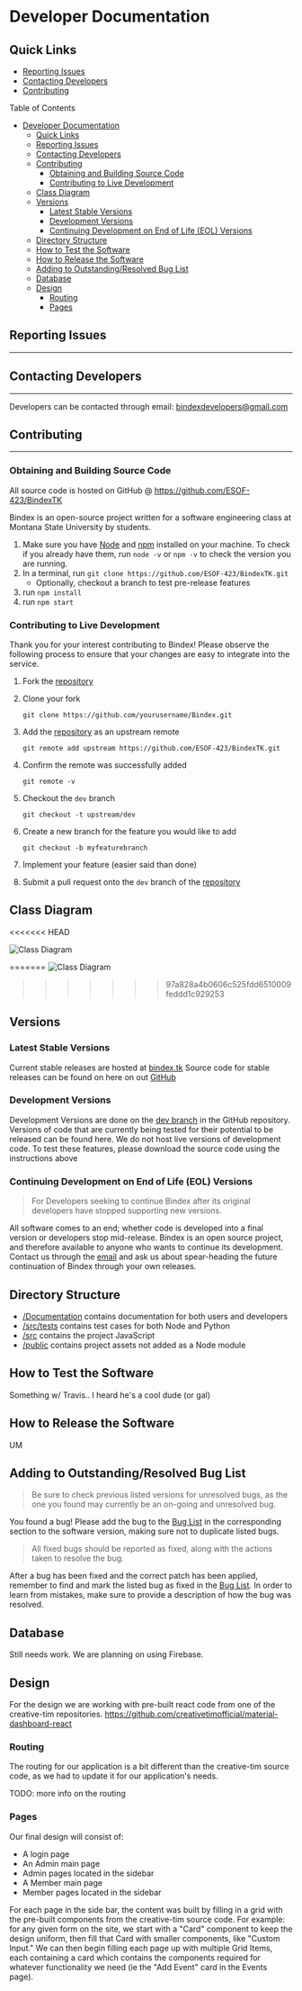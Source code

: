 # Developer Documentation

## Quick Links

* [Reporting Issues](#Reporting-Issues)
* [Contacting Developers](#Contacting-Developers)
* [Contributing](#Contributing)

Table of Contents

* [Developer Documentation](#developer-documentation)
  * [Quick Links](#quick-links)
  * [Reporting Issues](#reporting-issues)
  * [Contacting Developers](#contacting-developers)
  * [Contributing](#contributing)
    * [Obtaining and Building Source Code](#obtaining-and-building-source-code)
    * [Contributing to Live Development](#contributing-to-live-development)
  * [Class Diagram](#class-diagram)
  * [Versions](#versions)
    * [Latest Stable Versions](#latest-stable-versions)
    * [Development Versions](#development-versions)
    * [Continuing Development on End of Life (EOL) Versions](#continuing-development-on-end-of-life-eol-versions)
  * [Directory Structure](#directory-structure)
  * [How to Test the Software](#how-to-test-the-software)
  * [How to Release the Software](#how-to-release-the-software)
  * [Adding to Outstanding/Resolved Bug List](#adding-to-outstandingresolved-bug-list)
  * [Database](#database)
  * [Design](#design)
    * [Routing](#routing)
    * [Pages](#pages)

## Reporting Issues

---

## Contacting Developers

---
Developers can be contacted through email:
<bindexdevelopers@gmail.com>

## Contributing

---

### Obtaining and Building Source Code

All source code is hosted on GitHub @ <https://github.com/ESOF-423/BindexTK>

Bindex is an open-source project written for a software engineering class at Montana State University by students.

1. Make sure you have [Node](https://nodejs.org/en/download/) and [npm](https://docs.npmjs.com/cli/install) installed on your machine. To check if you already have them, run `node -v` or `npm -v` to check the version you are running.
2. In a terminal, run `git clone https://github.com/ESOF-423/BindexTK.git`
   * Optionally, checkout a branch to test pre-release features
3. run `npm install`
4. run `npm start`

### Contributing to Live Development

Thank you for your interest contributing to Bindex! Please observe the following process to ensure that your changes are easy to integrate into the service.

  1. Fork the [repository](https://github.com/ESOF-423/BindexTK)
  2. Clone your fork

     `git clone https://github.com/yourusername/Bindex.git`

  3. Add the [repository](https://github.com/ESOF-423/BindexTK) as an upstream remote

     `git remote add upstream https://github.com/ESOF-423/BindexTK.git`

  4. Confirm the remote was successfully added

     `git remote -v`

  5. Checkout the `dev` branch

     `git checkout -t upstream/dev`

  6. Create a new branch for the feature you would like to add

     `git checkout -b myfeaturebranch`

  7. Implement your feature (easier said than done)

  8. Submit a pull request onto the `dev` branch of the [repository](https://github.com/ESOF-423/BindexTK)

## Class Diagram
<<<<<<< HEAD

![Class Diagram](img/ESOF423.png "Class Diagram of Architecture")

=======
![Class Diagram](img/ESOF423.png "Class Diagram of Architecture")  
  
>>>>>>> 97a828a4b0606c525fdd6510009feddd1c929253
## Versions

### Latest Stable Versions

Current stable releases are hosted at [bindex.tk](http://bindex.tk)
Source code for stable releases can be found on here on out [GitHub](https://github.com/ESOF-423/BindexTK)

### Development Versions

Development Versions are done on the [dev branch](<https://github.com/ESOF-423/BindexTK/tree/dev>) in the GitHub repository. Versions of code that are currently being tested for their potential to be released can be found here.
We do not host live versions of development code. To test these features, please download the source code using the instructions above

### Continuing Development on End of Life (EOL) Versions

> For Developers seeking to continue Bindex after its original developers have stopped supporting new versions.

All software comes to an end; whether code is developed into a final version or developers stop mid-release. Bindex is an open source project, and therefore available to anyone who wants to continue its development. Contact us through the [email](bindexdevelopers@gmail.com) and ask us about spear-heading the future continuation of Bindex through your own releases.

## Directory Structure

* [/Documentation](<https://github.com/ESOF-423/BindexTK/tree/master/Documentation>) contains documentation for both users and developers
* [/src/tests](<https://github.com/ESOF-423/BindexTK/tree/master/src/tests>) contains test cases for both Node and Python
* [/src](<https://github.com/ESOF-423/BindexTK/tree/master/src>) contains the project JavaScript
* [/public](https://github.com/ESOF-423/BindexTK/tree/master/public) contains project assets not added as a Node module

## How to Test the Software

Something w/ Travis.. I heard he's a cool dude (or gal)

## How to Release the Software

UM

## Adding to Outstanding/Resolved Bug List

> Be sure to check previous listed versions for unresolved bugs, as the one you found may currently be an on-going and unresolved bug.

You found a bug! Please add the bug to the [Bug List](<https://github.com/ESOF-423/BindexTK/tree/documentation/Documentation>) in the corresponding section to the software version, making sure not to duplicate listed bugs.

> All fixed bugs should be reported as fixed, along with the actions taken to resolve the bug.

After a bug has been fixed and the correct patch has been applied, remember to find and mark the listed bug as fixed in the [Bug List](<https://github.com/ESOF-423/BindexTK/tree/documentation/Documentation>). In order to learn from mistakes, make sure to provide a description of how the bug was resolved.

## Database

Still needs work. We are planning on using Firebase.

## Design

For the design we are working with pre-built react code from one of the creative-tim repositories.
https://github.com/creativetimofficial/material-dashboard-react

### Routing

The routing for our application is a bit different than the creative-tim source code, as we had to update it for our application's needs.

TODO: more info on the routing

### Pages

Our final design will consist of:
   * A login page
   * An Admin main page
   * Admin pages located in the sidebar
   * A Member main page
   * Member pages located in the sidebar

For each page in the side bar, the content was built by filling in a grid with the pre-built components from the creative-tim source code. For example: for any given form on the site, we start with a "Card" component to keep the design uniform, then fill that Card with smaller components, like "Custom Input." We can then begin filling each page up with multiple Grid Items, each containing a card which contains the components required for whatever functionality we need (ie the "Add Event" card in the Events page).
